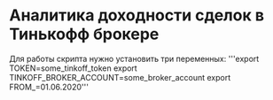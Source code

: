 # Аналитика доходности сделок в Тинькофф брокере
Для работы скрипта нужно установить три переменных:
'''export TOKEN=some_tinkoff_token
export TINKOFF_BROKER_ACCOUNT=some_broker_account
export FROM_=01.06.2020'''
